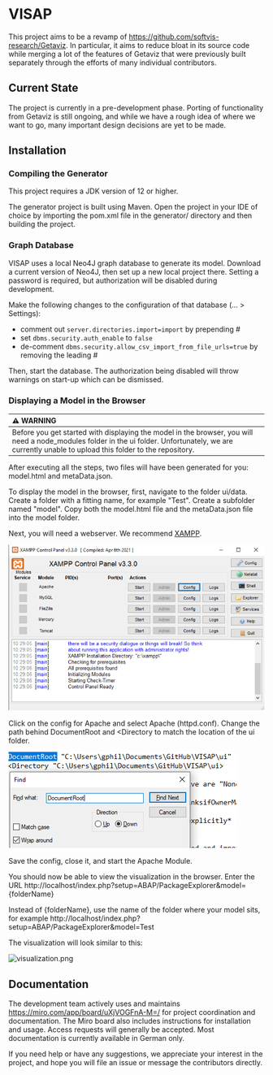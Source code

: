 # VISAP
This project aims to be a revamp of https://github.com/softvis-research/Getaviz. In particular, it aims to reduce bloat in its source code while merging a lot of the features of Getaviz that were previously built separately through the efforts of many individual contributors.

## Current State
The project is currently in a pre-development phase. Porting of functionality from Getaviz is still ongoing, and while we have a rough idea of where we want to go, many important design decisions are yet to be made.

## Installation

### Compiling the Generator

This project requires a JDK version of 12 or higher.

The generator project is built using Maven. Open the project in your IDE of choice by importing the pom.xml file in the generator/ directory and then building the project.

### Graph Database

VISAP uses a local Neo4J graph database to generate its model. Download a current version of Neo4J, then set up a new local project there. Setting a password is required, but authorization will be disabled during development.

Make the following changes to the configuration of that database (… > Settings):
- comment out ```server.directories.import=import``` by prepending #
- set ```dbms.security.auth_enable``` to ```false```
- de-comment ```dbms.security.allow_csv_import_from_file_urls=true``` by removing the leading #

Then, start the database. The authorization being disabled will throw warnings on start-up which can be dismissed.

### Displaying a Model in the Browser

| :warning: WARNING                                                                                                                                                                                                      |
|:-----------------------------------------------------------------------------------------------------------------------------------------------------------------------------------------------------------------------|
| Before you get started with displaying the model in the browser, you will need a node_modules folder in the ui folder. Unfortunately, we are currently unable to upload this folder to the repository.                 |

After executing all the steps, two files will have been generated for you: model.html and metaData.json.

To display the model in the browser, first, navigate to the folder ui/data. Create a folder with a fitting name, for example "Test". Create a subfolder named "model". Copy both the model.html file and the metaData.json file into the model folder.

Next, you will need a webserver. We recommend [XAMPP](https://www.apachefriends.org/download.html).

![xampp.png](xampp.png)

Click on the config for Apache and select Apache (httpd.conf). Change the path behind DocumentRoot and <Directory to match the location of the ui folder.

![apache_config.png](apache_config.png)

Save the config, close it, and start the Apache Module.

You should now be able to view the visualization in the browser.
Enter the URL http://localhost/index.php?setup=ABAP/PackageExplorer&model={folderName}

Instead of {folderName}, use the name of the folder where your model sits, for example http://localhost/index.php?setup=ABAP/PackageExplorer&model=Test

The visualization will look similar to this:

![visualization.png](visualization.png)

## Documentation
The development team actively uses and maintains https://miro.com/app/board/uXjVOGFnA-M=/ for project coordination and documentation. The Miro board also includes instructions for installation and usage. Access requests will generally be accepted. Most documentation is currently available in German only.

If you need help or have any suggestions, we appreciate your interest in the project, and hope you will file an issue or message the contributors directly.
